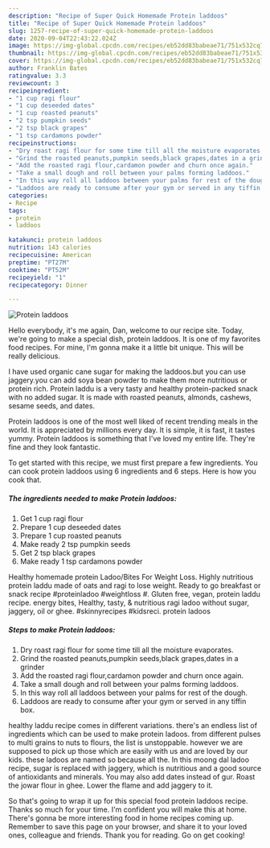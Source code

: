 ```yaml
---
description: "Recipe of Super Quick Homemade Protein laddoos"
title: "Recipe of Super Quick Homemade Protein laddoos"
slug: 1257-recipe-of-super-quick-homemade-protein-laddoos
date: 2020-09-04T22:43:22.024Z
image: https://img-global.cpcdn.com/recipes/eb52dd83babeae71/751x532cq70/protein-laddoos-recipe-main-photo.jpg
thumbnail: https://img-global.cpcdn.com/recipes/eb52dd83babeae71/751x532cq70/protein-laddoos-recipe-main-photo.jpg
cover: https://img-global.cpcdn.com/recipes/eb52dd83babeae71/751x532cq70/protein-laddoos-recipe-main-photo.jpg
author: Franklin Bates
ratingvalue: 3.3
reviewcount: 3
recipeingredient:
- "1 cup ragi flour"
- "1 cup deseeded dates"
- "1 cup roasted peanuts"
- "2 tsp pumpkin seeds"
- "2 tsp black grapes"
- "1 tsp cardamons powder"
recipeinstructions:
- "Dry roast ragi flour for some time till all the moisture evaporates."
- "Grind the roasted peanuts,pumpkin seeds,black grapes,dates in a grinder"
- "Add the roasted ragi flour,cardamon powder and churn once again."
- "Take a small dough and roll between your palms forming laddoos."
- "In this way roll all laddoos between your palms for rest of the dough."
- "Laddoos are ready to consume after your gym or served in any tiffin box."
categories:
- Recipe
tags:
- protein
- laddoos

katakunci: protein laddoos 
nutrition: 143 calories
recipecuisine: American
preptime: "PT27M"
cooktime: "PT52M"
recipeyield: "1"
recipecategory: Dinner

---
```



![Protein laddoos](https://img-global.cpcdn.com/recipes/eb52dd83babeae71/751x532cq70/protein-laddoos-recipe-main-photo.jpg)

Hello everybody, it's me again, Dan, welcome to our recipe site. Today, we're going to make a special dish, protein laddoos. It is one of my favorites food recipes. For mine, I'm gonna make it a little bit unique. This will be really delicious.

I have used organic cane sugar for making the laddoos.but you can use jaggery.you can add soya bean powder to make them more nutritious or protein rich. Protein laddu is a very tasty and healthy protein-packed snack with no added sugar. It is made with roasted peanuts, almonds, cashews, sesame seeds, and dates.

Protein laddoos is one of the most well liked of recent trending meals in the world. It is appreciated by millions every day. It is simple, it is fast, it tastes yummy. Protein laddoos is something that I've loved my entire life. They're fine and they look fantastic.


To get started with this recipe, we must first prepare a few ingredients. You can cook protein laddoos using 6 ingredients and 6 steps. Here is how you cook that.

<!--inarticleads1-->

##### The ingredients needed to make Protein laddoos:

1. Get 1 cup ragi flour
1. Prepare 1 cup deseeded dates
1. Prepare 1 cup roasted peanuts
1. Make ready 2 tsp pumpkin seeds
1. Get 2 tsp black grapes
1. Make ready 1 tsp cardamons powder


Healthy homemade protein Ladoo/Bites For Weight Loss. Highly nutritious protein laddu made of oats and ragi to lose weight. Ready to go breakfast or snack recipe #proteinladoo #weightloss #. Gluten free, vegan, protein laddu recipe. energy bites, Healthy, tasty, &amp; nutritious ragi ladoo without sugar, jaggery, oil or ghee. #skinnyrecipes #kidsreci. protein ladoos 

<!--inarticleads2-->

##### Steps to make Protein laddoos:

1. Dry roast ragi flour for some time till all the moisture evaporates.
1. Grind the roasted peanuts,pumpkin seeds,black grapes,dates in a grinder
1. Add the roasted ragi flour,cardamon powder and churn once again.
1. Take a small dough and roll between your palms forming laddoos.
1. In this way roll all laddoos between your palms for rest of the dough.
1. Laddoos are ready to consume after your gym or served in any tiffin box.


healthy laddu recipe comes in different variations. there&#39;s an endless list of ingredients which can be used to make protein ladoos. from different pulses to multi grains to nuts to flours, the list is unstoppable. however we are supposed to pick up those which are easily with us and are loved by our kids. these ladoos are named so because all the. In this moong dal ladoo recipe, sugar is replaced with jaggery, which is nutritious and a good source of antioxidants and minerals. You may also add dates instead of gur. Roast the jowar flour in ghee. Lower the flame and add jaggery to it. 

So that's going to wrap it up for this special food protein laddoos recipe. Thanks so much for your time. I'm confident you will make this at home. There's gonna be more interesting food in home recipes coming up. Remember to save this page on your browser, and share it to your loved ones, colleague and friends. Thank you for reading. Go on get cooking!
